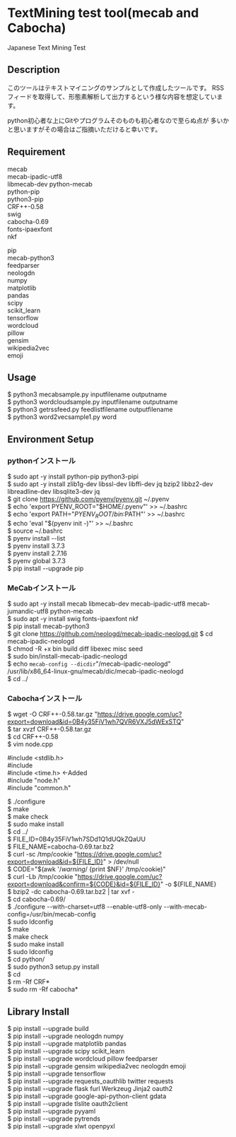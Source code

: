 TextMining test tool(mecab and Cabocha)
====

Japanese Text Mining Test

## Description
このツールはテキストマイニングのサンプルとして作成したツールです。
RSSフィードを取得して、形態素解析して出力するという様な内容を想定しています。

python初心者な上にGitやプログラムそのものも初心者なので至らぬ点が
多いかと思いますがその場合はご指摘いただけると幸いです。

## Requirement
mecab  
mecab-ipadic-utf8  
libmecab-dev python-mecab  
python-pip   
python3-pip  
CRF++-0.58  
swig  
cabocha-0.69  
fonts-ipaexfont  
nkf

pip  
mecab-python3  
feedparser  
neologdn  
numpy  
matplotlib  
pandas  
scipy  
scikit_learn  
tensorflow  
wordcloud  
pillow  
gensim  
wikipedia2vec  
emoji  


## Usage
$ python3 mecabsample.py inputfilename outputname  
$ python3 wordcloudsample.py inputfilename outputname   
$ python3 getrssfeed.py feedlistfilename outputfilename  
$ python3 word2vecsample1.py word

## Environment Setup
### pythonインストール
$ sudo apt -y install python-pip python3-pipi  
$ sudo apt -y install zlib1g-dev libssl-dev libffi-dev jq bzip2 libbz2-dev libreadline-dev libsqlite3-dev jq  
$ git clone https://github.com/pyenv/pyenv.git ~/.pyenv  
$ echo 'export PYENV_ROOT="$HOME/.pyenv"' >> ~/.bashrc  
$ echo 'export PATH="$PYENV_ROOT/bin:$PATH"' >> ~/.bashrc  
$ echo 'eval "$(pyenv init -)"' >> ~/.bashrc  
$ source ~/.bashrc  
$ pyenv install --list  
$ pyenv install 3.7.3  
$ pyenv install 2.7.16  
$ pyenv global 3.7.3   
$ pip install --upgrade pip  

### MeCabインストール
$ sudo apt -y install mecab libmecab-dev mecab-ipadic-utf8 mecab-jumandic-utf8 python-mecab  
$ sudo apt -y install swig fonts-ipaexfont nkf  
$ pip install mecab-python3  
$ git clone https://github.com/neologd/mecab-ipadic-neologd.git
$ cd mecab-ipadic-neologd  
$ chmod -R +x bin build diff libexec misc seed   
$ sudo bin/install-mecab-ipadic-neologd  
$ echo `mecab-config --dicdir`"/mecab-ipadic-neologd"  
/usr/lib/x86_64-linux-gnu/mecab/dic/mecab-ipadic-neologd  
$ cd ../  

### Cabochaインストール
$ wget -O CRF++-0.58.tar.gz "https://drive.google.com/uc?export=download&id=0B4y35FiV1wh7QVR6VXJ5dWExSTQ"  
$ tar xvzf CRF++-0.58.tar.gz  
$ cd CRF++-0.58  
$ vim node.cpp  
  
#include <stdlib.h>  
#include   
#include <time.h>	←Added  
#include "node.h"  
#include "common.h"  
  
$ ./configure  
$ make  
$ make check  
$ sudo make install  
$ cd ../  
$ FILE_ID=0B4y35FiV1wh7SDd1Q1dUQkZQaUU  
$ FILE_NAME=cabocha-0.69.tar.bz2  
$ curl -sc /tmp/cookie "https://drive.google.com/uc?export=download&id=${FILE_ID}" > /dev/null  
$ CODE="$(awk '/_warning_/ {print $NF}' /tmp/cookie)"    
$ curl -Lb /tmp/cookie "https://drive.google.com/uc?export=download&confirm=${CODE}&id=${FILE_ID}" -o ${FILE_NAME}  
$ bzip2 -dc cabocha-0.69.tar.bz2 | tar xvf -  
$ cd cabocha-0.69/  
$ ./configure --with-charset=utf8 --enable-utf8-only --with-mecab-config=/usr/bin/mecab-config  
$ sudo ldconfig  
$ make  
$ make check  
$ sudo make install  
$ sudo ldconfig  
$ cd python/  
$ sudo python3 setup.py install  
$ cd  
$ rm -Rf CRF*  
$ sudo rm -Rf cabocha*  

## Library Install
$ pip install --upgrade build  
$ pip install --upgrade neologdn numpy  
$ pip install --upgrade matplotlib pandas  
$ pip install --upgrade scipy scikit_learn   
$ pip install --upgrade wordcloud pillow feedparser  
$ pip install --upgrade gensim wikipedia2vec neologdn emoji  
$ pip install --upgrade tensorflow  
$ pip install --upgrade requests_oauthlib twitter requests  
$ pip install --upgrade flask furl Werkzeug Jinja2 oauth2  
$ pip install --upgrade google-api-python-client gdata  
$ pip install --upgrade tlslite oauth2client  
$ pip install --upgrade pyyaml   
$ pip install --upgrade pytrends  
$ pip install --upgrade xlwt openpyxl  

